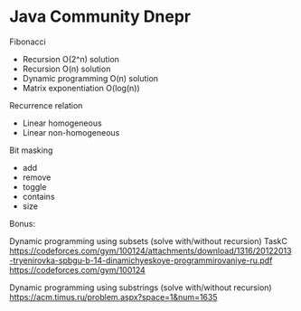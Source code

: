 Java Community Dnepr
========

Fibonacci
* Recursion O(2^n) solution
* Recursion O(n) solution
* Dynamic programming O(n) solution
* Matrix exponentiation O(log(n))

Recurrence relation
* Linear homogeneous
* Linear non-homogeneous

Bit masking
* add
* remove 
* toggle
* contains
* size
 
Bonus:
 
Dynamic programming using subsets (solve with/without recursion)
TaskC 
https://codeforces.com/gym/100124/attachments/download/1316/20122013-tryenirovka-spbgu-b-14-dinamichyeskoye-programmirovaniye-ru.pdf
https://codeforces.com/gym/100124

Dynamic programming using substrings (solve with/without recursion)
https://acm.timus.ru/problem.aspx?space=1&num=1635

